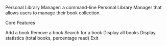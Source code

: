 Personal Library Manager:
a command-line Personal Library Manager that allows users to manage their book collection.

Core Features

Add a book
Remove a book
Search for a book
Display all books
Display statistics (total books, percentage read)
Exit
